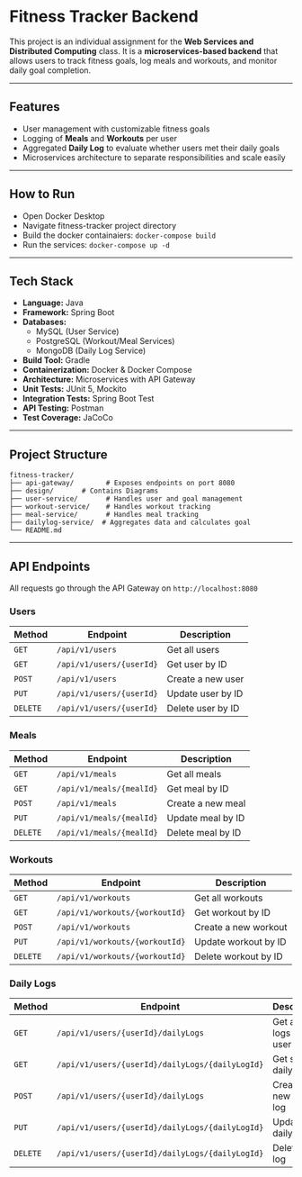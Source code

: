 
# Fitness Tracker Backend

This project is an individual assignment for the **Web Services and Distributed Computing** class. It is a **microservices-based backend** that allows users to track fitness goals, log meals and workouts, and monitor daily goal completion.

---

## Features
- User management with customizable fitness goals  
- Logging of **Meals** and **Workouts** per user  
- Aggregated **Daily Log** to evaluate whether users met their daily goals  
- Microservices architecture to separate responsibilities and scale easily

---
## How to Run
- Open Docker Desktop
- Navigate fitness-tracker project directory
- Build the docker containaiers: `docker-compose build`
- Run the services: `docker-compose up -d`

---
## Tech Stack
- **Language:** Java
- **Framework:** Spring Boot
- **Databases:** 
  - MySQL (User Service)
  - PostgreSQL (Workout/Meal Services)
  - MongoDB (Daily Log Service)
- **Build Tool:** Gradle
- **Containerization:** Docker & Docker Compose
- **Architecture:** Microservices with API Gateway
- **Unit Tests:** JUnit 5, Mockito  
- **Integration Tests:** Spring Boot Test
- **API Testing:** Postman
- **Test Coverage:** JaCoCo

---

## Project Structure
```
fitness-tracker/
├── api-gateway/        # Exposes endpoints on port 8080
├── design/       # Contains Diagrams
├── user-service/       # Handles user and goal management
├── workout-service/    # Handles workout tracking
├── meal-service/       # Handles meal tracking
├── dailylog-service/  # Aggregates data and calculates goal 
└── README.md
```

---

## API Endpoints

All requests go through the API Gateway on `http://localhost:8080`

### Users
| Method | Endpoint | Description |
|--------|----------|-------------|
| `GET` | `/api/v1/users` | Get all users |
| `GET` | `/api/v1/users/{userId}` | Get user by ID |
| `POST` | `/api/v1/users` | Create a new user |
| `PUT` | `/api/v1/users/{userId}` | Update user by ID |
| `DELETE` | `/api/v1/users/{userId}` | Delete user by ID |

### Meals
| Method | Endpoint | Description |
|--------|----------|-------------|
| `GET` | `/api/v1/meals` | Get all meals |
| `GET` | `/api/v1/meals/{mealId}` | Get meal by ID |
| `POST` | `/api/v1/meals` | Create a new meal |
| `PUT` | `/api/v1/meals/{mealId}` | Update meal by ID |
| `DELETE` | `/api/v1/meals/{mealId}` | Delete meal by ID |

### Workouts
| Method | Endpoint | Description |
|--------|----------|-------------|
| `GET` | `/api/v1/workouts` | Get all workouts |
| `GET` | `/api/v1/workouts/{workoutId}` | Get workout by ID |
| `POST` | `/api/v1/workouts` | Create a new workout |
| `PUT` | `/api/v1/workouts/{workoutId}` | Update workout by ID |
| `DELETE` | `/api/v1/workouts/{workoutId}` | Delete workout by ID |

### Daily Logs
| Method | Endpoint | Description |
|--------|----------|-------------|
| `GET` | `/api/v1/users/{userId}/dailyLogs` | Get all daily logs for a user |
| `GET` | `/api/v1/users/{userId}/dailyLogs/{dailyLogId}` | Get specific daily log |
| `POST` | `/api/v1/users/{userId}/dailyLogs` | Create a new daily log |
| `PUT` | `/api/v1/users/{userId}/dailyLogs/{dailyLogId}` | Update daily log |
| `DELETE` | `/api/v1/users/{userId}/dailyLogs/{dailyLogId}` | Delete daily log |

